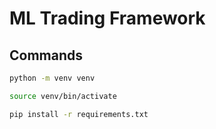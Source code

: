 # ML Trading Framework

## Commands

```zsh
python -m venv venv
```

```zsh
source venv/bin/activate
```

```zsh
pip install -r requirements.txt
```
